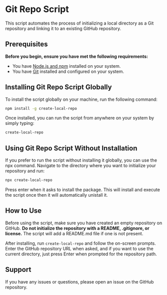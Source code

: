 # Git Repo Script

This script automates the process of initializing a local directory as a Git repository and linking it to an existing GitHub repository.

## Prerequisites

**Before you begin, ensure you have met the following requirements:**

- You have [Node.js and npm](https://nodejs.org/) installed on your system.
- You have [Git](https://git-scm.com/) installed and configured on your system.

## Installing Git Repo Script Globally

To install the script globally on your machine, run the following command:

```sh
npm install -g create-local-repo
```

Once installed, you can run the script from anywhere on your system by simply typing:

```sh
create-local-repo
```

## Using Git Repo Script Without Installation

If you prefer to run the script without installing it globally, you can use the npx command. Navigate to the directory where you want to initialize your repository and run:

```sh
npx create-local-repo
```

Press enter when it asks to install the package. This will install and execute the script once then it will automatically unistall it.

## How to Use

Before using the script, make sure you have created an empty repository on GitHub. **Do not initialize the repository with a README, .gitignore, or license.** The script will add a README.md file if one is not present.

After installing, run `create-local-repo` and follow the on-screen prompts. Enter the GitHub repository URL when asked, and if you want to use the current directory, just press Enter when prompted for the repository path.

## Support

If you have any issues or questions, please open an issue on the GitHub repository.
